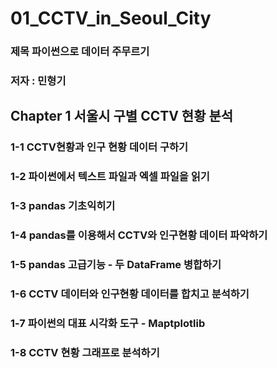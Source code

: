 # 01_CCTV_in_Seoul_City
### 제목 파이썬으로 데이터 주무르기
### 저자 : 민형기

## Chapter 1 서울시 구별 CCTV 현황 분석
### 1-1 CCTV현황과 인구 현황 데이터 구하기
### 1-2 파이썬에서 텍스트 파일과 엑셀 파일을 읽기
### 1-3 pandas 기초익히기
### 1-4 pandas를 이용해서 CCTV와 인구현황 데이터 파악하기
### 1-5 pandas 고급기능 - 두 DataFrame 병합하기
### 1-6 CCTV 데이터와 인구현황 데이터를 합치고 분석하기
### 1-7 파이썬의 대표 시각화 도구 - Maptplotlib
### 1-8 CCTV 현황 그래프로 분석하기
